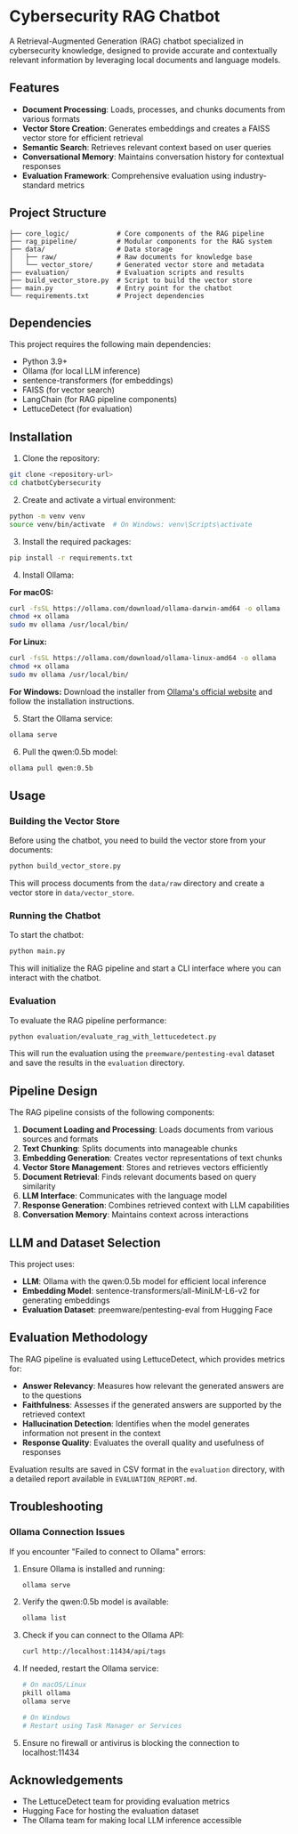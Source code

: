 # Cybersecurity RAG Chatbot

A Retrieval-Augmented Generation (RAG) chatbot specialized in cybersecurity knowledge, designed to provide accurate and contextually relevant information by leveraging local documents and language models.

## Features

- **Document Processing**: Loads, processes, and chunks documents from various formats
- **Vector Store Creation**: Generates embeddings and creates a FAISS vector store for efficient retrieval
- **Semantic Search**: Retrieves relevant context based on user queries
- **Conversational Memory**: Maintains conversation history for contextual responses
- **Evaluation Framework**: Comprehensive evaluation using industry-standard metrics

## Project Structure

```
├── core_logic/            # Core components of the RAG pipeline
├── rag_pipeline/          # Modular components for the RAG system
├── data/                  # Data storage
│   ├── raw/               # Raw documents for knowledge base
│   └── vector_store/      # Generated vector store and metadata
├── evaluation/            # Evaluation scripts and results
├── build_vector_store.py  # Script to build the vector store
├── main.py                # Entry point for the chatbot
└── requirements.txt       # Project dependencies
```

## Dependencies

This project requires the following main dependencies:

- Python 3.9+
- Ollama (for local LLM inference)
- sentence-transformers (for embeddings)
- FAISS (for vector search)
- LangChain (for RAG pipeline components)
- LettuceDetect (for evaluation)

## Installation

1. Clone the repository:

```bash
git clone <repository-url>
cd chatbotCybersecurity
```

2. Create and activate a virtual environment:

```bash
python -m venv venv
source venv/bin/activate  # On Windows: venv\Scripts\activate
```

3. Install the required packages:

```bash
pip install -r requirements.txt
```

4. Install Ollama:

**For macOS:**
```bash
curl -fsSL https://ollama.com/download/ollama-darwin-amd64 -o ollama
chmod +x ollama
sudo mv ollama /usr/local/bin/
```

**For Linux:**
```bash
curl -fsSL https://ollama.com/download/ollama-linux-amd64 -o ollama
chmod +x ollama
sudo mv ollama /usr/local/bin/
```

**For Windows:**
Download the installer from [Ollama's official website](https://ollama.com/download) and follow the installation instructions.

5. Start the Ollama service:

```bash
ollama serve
```

6. Pull the qwen:0.5b model:

```bash
ollama pull qwen:0.5b
```

## Usage

### Building the Vector Store

Before using the chatbot, you need to build the vector store from your documents:

```bash
python build_vector_store.py
```

This will process documents from the `data/raw` directory and create a vector store in `data/vector_store`.

### Running the Chatbot

To start the chatbot:

```bash
python main.py
```

This will initialize the RAG pipeline and start a CLI interface where you can interact with the chatbot.

### Evaluation

To evaluate the RAG pipeline performance:

```bash
python evaluation/evaluate_rag_with_lettucedetect.py
```

This will run the evaluation using the `preemware/pentesting-eval` dataset and save the results in the `evaluation` directory.

## Pipeline Design

The RAG pipeline consists of the following components:

1. **Document Loading and Processing**: Loads documents from various sources and formats
2. **Text Chunking**: Splits documents into manageable chunks
3. **Embedding Generation**: Creates vector representations of text chunks
4. **Vector Store Management**: Stores and retrieves vectors efficiently
5. **Document Retrieval**: Finds relevant documents based on query similarity
6. **LLM Interface**: Communicates with the language model
7. **Response Generation**: Combines retrieved context with LLM capabilities
8. **Conversation Memory**: Maintains context across interactions

## LLM and Dataset Selection

This project uses:

- **LLM**: Ollama with the qwen:0.5b model for efficient local inference
- **Embedding Model**: sentence-transformers/all-MiniLM-L6-v2 for generating embeddings
- **Evaluation Dataset**: preemware/pentesting-eval from Hugging Face

## Evaluation Methodology

The RAG pipeline is evaluated using LettuceDetect, which provides metrics for:

- **Answer Relevancy**: Measures how relevant the generated answers are to the questions
- **Faithfulness**: Assesses if the generated answers are supported by the retrieved context
- **Hallucination Detection**: Identifies when the model generates information not present in the context
- **Response Quality**: Evaluates the overall quality and usefulness of responses

Evaluation results are saved in CSV format in the `evaluation` directory, with a detailed report available in `EVALUATION_REPORT.md`.

## Troubleshooting

### Ollama Connection Issues

If you encounter "Failed to connect to Ollama" errors:

1. Ensure Ollama is installed and running:
   ```bash
   ollama serve
   ```

2. Verify the qwen:0.5b model is available:
   ```bash
   ollama list
   ```

3. Check if you can connect to the Ollama API:
   ```bash
   curl http://localhost:11434/api/tags
   ```

4. If needed, restart the Ollama service:
   ```bash
   # On macOS/Linux
   pkill ollama
   ollama serve
   
   # On Windows
   # Restart using Task Manager or Services
   ```

5. Ensure no firewall or antivirus is blocking the connection to localhost:11434

## Acknowledgements

- The LettuceDetect team for providing evaluation metrics
- Hugging Face for hosting the evaluation dataset
- The Ollama team for making local LLM inference accessible
        
